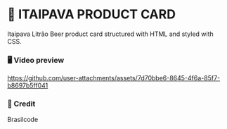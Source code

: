 # :beer: ITAIPAVA PRODUCT CARD

Itaipava Litrão Beer product card structured with HTML and styled with CSS.


### :desktop_computer: Video preview

https://github.com/user-attachments/assets/7d70bbe6-8645-4f6a-85f7-b8697b5ff041

### :memo: Credit
Brasilcode